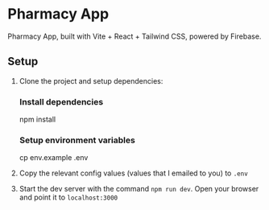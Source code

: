 # Pharmacy App

Pharmacy App, built with Vite + React + Tailwind CSS, powered by Firebase.

## Setup

1. Clone the project and setup dependencies:

   ### Install dependencies
   npm install

   ### Setup environment variables
   cp env.example .env

2. Copy the relevant config values (values that I emailed to you) to `.env`

3. Start the dev server with the command `npm run dev`. Open your browser and point it to `localhost:3000`
